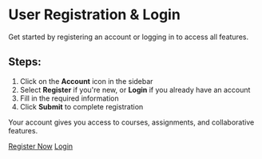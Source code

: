 # User Registration & Login

Get started by registering an account or logging in to access all features.

## Steps:
1. Click on the **Account** icon in the sidebar
2. Select **Register** if you're new, or **Login** if you already have an account
3. Fill in the required information
4. Click **Submit** to complete registration

Your account gives you access to courses, assignments, and collaborative features.

[Register Now](command:intelligent-ide.openAuth?%7B%22mode%22%3A%22register%22%7D)
[Login](command:intelligent-ide.openAuth?%7B%22mode%22%3A%22login%22%7D)